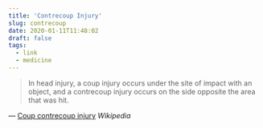 ```yaml
---
title: 'Contrecoup Injury'
slug: contrecoup
date: 2020-01-11T11:48:02
draft: false
tags:
  - link
  - medicine
---
```


> In head injury, a coup injury occurs under the site of impact with an object, and a contrecoup injury occurs on the side opposite the area that was hit.

— [Coup contrecoup injury](https://en.m.wikipedia.org/wiki/Coup_contrecoup_injury) _Wikipedia_
